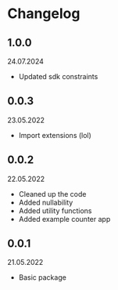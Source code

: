 # Changelog

## 1.0.0

24.07.2024

* Updated sdk constraints

## 0.0.3

23.05.2022

* Import extensions (lol)

## 0.0.2

22.05.2022

* Cleaned up the code
* Added nullability
* Added utility functions
* Added example counter app

## 0.0.1

21.05.2022

* Basic package
